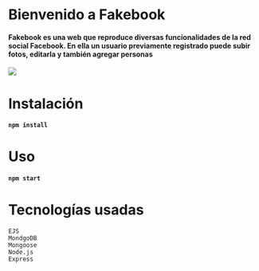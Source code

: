 # Bienvenido a Fakebook 

#### Fakebook es una web que reproduce diversas funcionalidades de la red social Facebook. En ella un usuario previamente registrado puede subir fotos, editarla y también agregar personas

<img src="https://media.giphy.com/media/zGfhMX7jNFMn4sEiaH/giphy.gif" >

# Instalación

#### ```npm install```

# Uso

#### ```npm start```

# Tecnologías usadas

```text
EJS
MondgoDB
Mongoose
Node.js
Express
